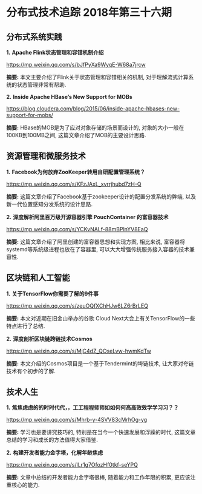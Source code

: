 # 分布式技术追踪 2018年第三十六期
## 分布式系统实践
**1.** **Apache Flink状态管理和容错机制介绍**

https://mp.weixin.qq.com/s/bJfPyXa9WyqE-W68a7jrcw

**摘要:** 本文主要介绍了Flink关于状态管理和容错相关的机制, 对于理解流式计算系统的状态管理非常有帮助.

**2.** **Inside Apache HBase’s New Support for MOBs**

https://blog.cloudera.com/blog/2015/06/inside-apache-hbases-new-support-for-mobs/

**摘要:** HBase的MOB是为了应对对象存储的场景而设计的, 对象的大小一般在100KB到100MB之间, 这篇文章介绍了MOB的主要设计思路.

## 资源管理和微服务技术
**1.** **Facebook为何放弃ZooKeeper转用自研配置管理系统？**

https://mp.weixin.qq.com/s/KFzJAxL_xvrrjhubd7zH-Q

**摘要:** 这篇文章介绍了Facebook基于zookeeper设计的配置分发系统的弊端, 以及新一代位置感知分发系统的设计思路.

**2.** **深度解析阿里百万级开源容器引擎 PouchContainer 的富容器技术**

https://mp.weixin.qq.com/s/YCKvNALf-88mBPlnYV8EaQ

**摘要:** 这篇文章介绍了阿里创建的富容器思想和实现方案, 相比来说, 富容器将systemd等系统级进程也放在了容器里, 可以大大增强传统服务接入容器的技术兼容性.

## 区块链和人工智能
**1.** **关于TensorFlow你需要了解的9件事**

https://mp.weixin.qq.com/s/zeuOQfXChHJw6LZ6rBrLEQ

**摘要:** 本文对近期在旧金山举办的谷歌 Cloud Next大会上有关TensorFlow的一些特点进行了总结.

**2.** **深度剖析区块链跨链技术Cosmos**

https://mp.weixin.qq.com/s/MjC4dZ_QOseLvw-hwmKdTw

**摘要:** 本文介绍的Cosmos项目是一个基于Tendermint的垮链技术, 让大家对夸链技术有个初步的了解.

## 技术人生
**1.** **焦焦虑虑的的时时代代，，工工程程师师如如何何高高效效学学习习？？**

https://mp.weixin.qq.com/s/Mhrb-y-4SVV83cMrhOg-yg  

**摘要:** 学习也是要讲究技巧的, 特别是在当今一个快速发展和浮躁的时代, 这篇文章总结的学习和成长的方法值得大家借鉴.  

**2.** **构建开发者能力金字塔，化解年龄焦虑**  

https://mp.weixin.qq.com/s/lLr1g7OfozHf0tkf-seYPQ

**摘要:** 文章中总结的开发者能力金字塔很棒, 随着能力和工作年限的积累, 更应该注重核心的能力.



